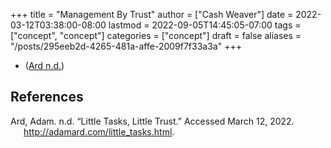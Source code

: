 +++
title = "Management By Trust"
author = ["Cash Weaver"]
date = 2022-03-12T03:38:00-08:00
lastmod = 2022-09-05T14:45:05-07:00
tags = ["concept", "concept"]
categories = ["concept"]
draft = false
aliases = "/posts/295eeb2d-4265-481a-affe-2009f7f33a3a"
+++

-   (<a href="#citeproc_bib_item_1">Ard n.d.</a>)

## References

<style>.csl-entry{text-indent: -1.5em; margin-left: 1.5em;}</style><div class="csl-bib-body">
  <div class="csl-entry"><a id="citeproc_bib_item_1"></a>Ard, Adam. n.d. “Little Tasks, Little Trust.” Accessed March 12, 2022. <a href="http://adamard.com/little_tasks.html">http://adamard.com/little_tasks.html</a>.</div>
</div>
